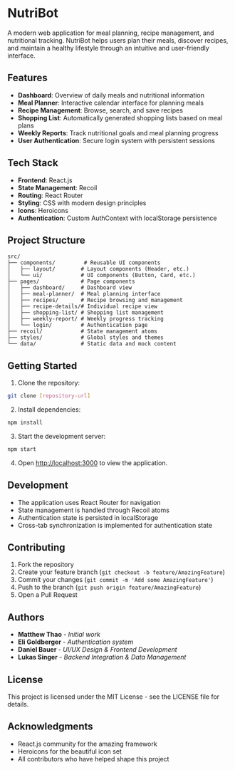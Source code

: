 # NutriBot

A modern web application for meal planning, recipe management, and nutritional tracking. NutriBot helps users plan their meals, discover recipes, and maintain a healthy lifestyle through an intuitive and user-friendly interface.

## Features

- **Dashboard**: Overview of daily meals and nutritional information
- **Meal Planner**: Interactive calendar interface for planning meals
- **Recipe Management**: Browse, search, and save recipes
- **Shopping List**: Automatically generated shopping lists based on meal plans
- **Weekly Reports**: Track nutritional goals and meal planning progress
- **User Authentication**: Secure login system with persistent sessions

## Tech Stack

- **Frontend**: React.js
- **State Management**: Recoil
- **Routing**: React Router
- **Styling**: CSS with modern design principles
- **Icons**: Heroicons
- **Authentication**: Custom AuthContext with localStorage persistence

## Project Structure

```
src/
├── components/         # Reusable UI components
│   ├── layout/        # Layout components (Header, etc.)
│   └── ui/            # UI components (Button, Card, etc.)
├── pages/             # Page components
│   ├── dashboard/     # Dashboard view
│   ├── meal-planner/  # Meal planning interface
│   ├── recipes/       # Recipe browsing and management
│   ├── recipe-details/# Individual recipe view
│   ├── shopping-list/ # Shopping list management
│   ├── weekly-report/ # Weekly progress tracking
│   └── login/         # Authentication page
├── recoil/            # State management atoms
├── styles/            # Global styles and themes
└── data/              # Static data and mock content
```

## Getting Started

1. Clone the repository:
```bash
git clone [repository-url]
```

2. Install dependencies:
```bash
npm install
```

3. Start the development server:
```bash
npm start
```

4. Open [http://localhost:3000](http://localhost:3000) to view the application.

## Development

- The application uses React Router for navigation
- State management is handled through Recoil atoms
- Authentication state is persisted in localStorage
- Cross-tab synchronization is implemented for authentication state

## Contributing

1. Fork the repository
2. Create your feature branch (`git checkout -b feature/AmazingFeature`)
3. Commit your changes (`git commit -m 'Add some AmazingFeature'`)
4. Push to the branch (`git push origin feature/AmazingFeature`)
5. Open a Pull Request

## Authors

- **Matthew Thao** - *Initial work*
- **Eli Goldberger** - *Authentication system*
- **Daniel Bauer** - *UI/UX Design & Frontend Development*
- **Lukas Singer** - *Backend Integration & Data Management*

## License

This project is licensed under the MIT License - see the LICENSE file for details.

## Acknowledgments

- React.js community for the amazing framework
- Heroicons for the beautiful icon set
- All contributors who have helped shape this project 